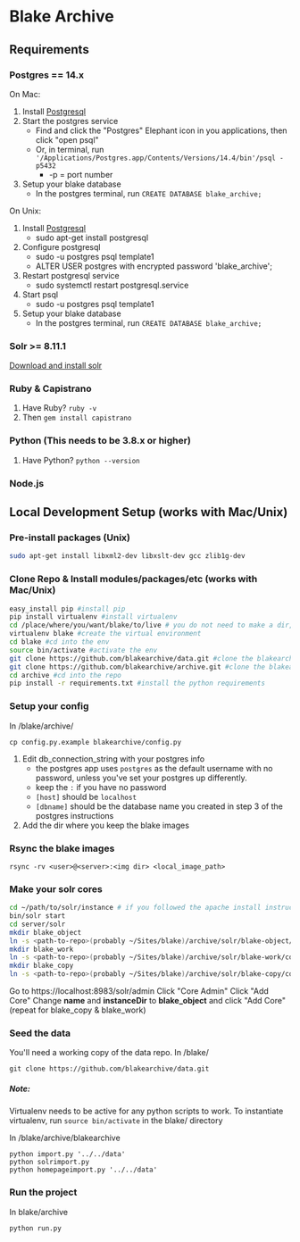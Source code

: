 # Blake Archive

## Requirements

### Postgres == 14.x
On Mac:

1. Install [Postgresql](https://postgresapp.com/)
2. Start the postgres service
    * Find and click the "Postgres" Elephant icon in you applications, then click "open psql"
    * Or, in terminal, run ```'/Applications/Postgres.app/Contents/Versions/14.4/bin'/psql -p5432```
        * -p = port number
3. Setup your blake database
    * In the postgres terminal, run ```CREATE DATABASE blake_archive;```

On Unix:
1. Install [Postgresql](https://postgresapp.com/)
    * sudo apt-get install postgresql
2. Configure postgresql
    * sudo -u postgres psql template1
    * ALTER USER postgres with encrypted password 'blake_archive';
3. Restart postgresql service 
    * sudo systemctl restart postgresql.service
4. Start psql
    * sudo -u postgres psql template1
4. Setup your blake database
    * In the postgres terminal, run ```CREATE DATABASE blake_archive;```


### Solr >= 8.11.1
[Download and install solr](https://cwiki.apache.org/confluence/display/solr/Installing+Solr)

### Ruby & Capistrano
1. Have Ruby?
```ruby -v```
2. Then
```gem install capistrano```

### Python (This needs to be 3.8.x or higher)
1. Have Python?
```python --version```

### Node.js


## Local Development Setup (works with Mac/Unix)

### Pre-install packages (Unix)
```bash
sudo apt-get install libxml2-dev libxslt-dev gcc zlib1g-dev
```

### Clone Repo & Install modules/packages/etc (works with Mac/Unix)
```bash
easy_install pip #install pip
pip install virtualenv #install virtualenv
cd /place/where/you/want/blake/to/live # you do not need to make a dir, that is the next step
virtualenv blake #create the virtual environment
cd blake #cd into the env
source bin/activate #activate the env
git clone https://github.com/blakearchive/data.git #clone the blakearchive/data repo
git clone https://github.com/blakearchive/archive.git #clone the blakearchvie/archive repo
cd archive #cd into the repo
pip install -r requirements.txt #install the python requirements
```

### Setup your config
In /blake/archive/
```
cp config.py.example blakearchive/config.py
 ```
1. Edit db_connection_string with your postgres info
    * the postgres app uses ```postgres``` as the default username with no password, unless you've set your postgres up differently.
    * keep the ```:``` if you have no password
    * ```[host]``` should be ```localhost```
    * ```[dbname]``` should be the database name you created in step 3 of the postgres instructions
2. Add the dir where you keep the blake images

### Rsync the blake images
```
rsync -rv <user>@<server>:<img dir> <local_image_path>
```

### Make your solr cores
```bash
cd ~/path/to/solr/instance # if you followed the apache install instructions, it's likely at ~/solr-5.3.0
bin/solr start
cd server/solr
mkdir blake_object
ln -s <path-to-repo>(probably ~/Sites/blake)/archive/solr/blake-object/conf <path-to-solr-install>/server/solr/blake_object/conf
mkdir blake_work
ln -s <path-to-repo>(probably ~/Sites/blake)/archive/solr/blake-work/conf <path-to-solr-install>/server/solr/blake_work/conf
mkdir blake_copy
ln -s <path-to-repo>(probably ~/Sites/blake)/archive/solr/blake-copy/conf <path-to-solr-install>/server/solr/blake_copy/conf
```

Go to https://localhost:8983/solr/admin
Click "Core Admin"
Click "Add Core"
Change **name** and **instanceDir** to **blake_object** and click "Add Core" (repeat for blake_copy & blake_work)

### Seed the data

You'll need a working copy of the data repo. In /blake/ 
```
git clone https://github.com/blakearchive/data.git
```

##### Note:
Virtualenv needs to be active for any python scripts to work. To instantiate virtualenv, run ```source bin/activate``` in the blake/ directory

In /blake/archive/blakearchive
```
python import.py '../../data'
python solrimport.py
python homepageimport.py '../../data'
```

### Run the project
In blake/archive
```
python run.py
```
